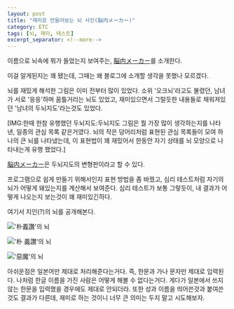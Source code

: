 ```yaml
---
layout: post
title: "재미로 만들어보는 뇌 사진(脳内メーカー)"
category: ETC
tags: [뇌, 재미, 테스트]
excerpt_separator: <!--more-->
---
```


이름으로 뇌속에 뭐가 들었는지 보여주는,
[脳内メーカー][]를 소개한다.
<!--more-->
이걸 알게된지는 꽤 됐는데,
그때는 왜 블로그에 소개할 생각을 못했나 모르겠다.

뇌를 재밌게 해석한 그림은 이미 전부터 많이 있었다.
소위 '오크뇌'라고도 불렸던, 남녀가 서로 '응응'하며 꿈틀거리는 뇌도 있었고,
재미있으면서 그럴듯한 내용들로 채워져있던 '남녀의 두뇌지도'라는것도 있었다.

[IMG:한때 한참 유행했던 두뇌지도:두뇌지도 그림은 뭘 가장 많이 생각하는지를 나타낸, 일종의 관심 목록 같은거였다. 뇌의 작은 덩어리처럼 표현된 관심 목록들이 모여 하나의 큰 뇌를 나타냈는데, 이 표현법이 꽤 재밌어서 한동안 자기 상태를 뇌 모양으로 나타내는게 유행 했었다.]

[脳内メーカー][]은 두뇌지도의 변형판이라고 할 수 있다.

프로그램으로 쉽게 만들기 위해서인지 표현 방법을 좀 바꿨고,
심리 테스트처럼 자기의 뇌가 어떻게 돼있는지를 계산해서 보여준다.
심리 테스트가 보통 그렇듯이, 내 결과가 어떻게 나오는지 보는것이 꽤 재미있긴하다.

여기서 지인(?)의 뇌를 공개해본다.

!['朴義讚'의 뇌](https://lh4.googleusercontent.com/-Jdcoqj6-FdU/VPh-bRWcL8I/AAAAAAAAO_M/J6jtUHh_ujc/s0/%E6%9C%B4%E7%BE%A9%E8%AE%9A.gif "찬아~! 이게 정말 너의 뇌니?!?!")

!['朴 義讚'의 뇌](https://lh6.googleusercontent.com/-MPM6SQE8ymc/VPh-bdUW68I/AAAAAAAAO_I/nSTTaOvra6Q/s0/%E6%9C%B4%2B%E7%BE%A9%E8%AE%9A.gif "역시 찬이의 뇌는 이런거지?")

!['惡魔'의 뇌](https://lh3.googleusercontent.com/-EEbCBaJ3T-M/VPh-beq-GTI/AAAAAAAAO_A/VFCIBp4C-rg/s0/%E6%83%A1%E9%AD%94.gif "..이름과 안어울리는뎁쇼;")

아쉬운점은 일본어만 제대로 처리해준다는거다.
즉, 한문과 가나 문자만 제대로 입력된다.
나처럼 한글 이름을 가진 사람은 어떻게 해볼 수 없다는거다.
게다가 일본에서 쓰지 않는 한문을 입력했을 경우에도 제대로 안되더라.
또한 성과 이름을 띄어쓴것과 붙여쓴것도 결과가 다른데,
재미로 하는 것이니 너무 큰 의미는 두지 말고 시도해보자.



[脳内メーカー]:http://maker.usoko.net/nounai/
